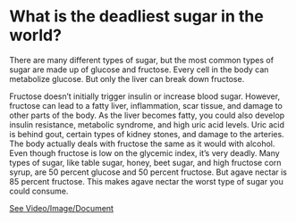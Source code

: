 # What is the deadliest sugar in the world?

There are many different types of sugar, but the most common types of sugar are made up of glucose and fructose. Every cell in the body can metabolize glucose. But only the liver can break down fructose.

Fructose doesn’t initially trigger insulin or increase blood sugar. However, fructose can lead to a fatty liver, inflammation, scar tissue, and damage to other parts of the body. As the liver becomes fatty, you could also develop insulin resistance, metabolic syndrome, and high uric acid levels. Uric acid is behind gout, certain types of kidney stones, and damage to the arteries. The body actually deals with fructose the same as it would with alcohol. Even though fructose is low on the glycemic index, it’s very deadly. Many types of sugar, like table sugar, honey, beet sugar, and high fructose corn syrup, are 50 percent glucose and 50 percent fructose. But agave nectar is 85 percent fructose. This makes agave nectar the worst type of sugar you could consume.

 [See Video/Image/Document](https://hls-player.drberg.com/asset?path=migrated-assets/deadliest-sugar-fixed)
